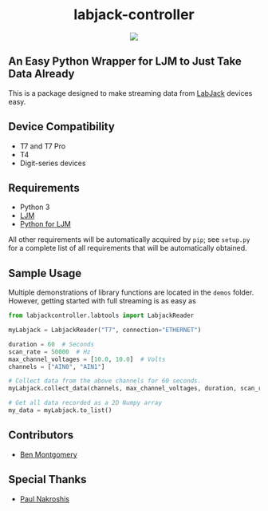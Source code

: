 <h1 align="center">labjack-controller</h1>
<p style="text-align:center"><img src=https://labjack.com/sites/default/files/styles/slideshow/public/T7-Pro_engineering_sshow.jpg?itok=82O0k1DV/></p>

## An Easy Python Wrapper for LJM to Just Take Data Already

This is a package designed to make streaming data from [LabJack](https://labjack.com/) devices easy.

## Device Compatibility

+ T7 and T7 Pro
+ T4
+ Digit-series devices

## Requirements

+ Python 3
+ [LJM](https://labjack.com/support/software/installers/ljm)
+ [Python for LJM](https://labjack.com/support/software/installers/ljm)

All other requirements will be automatically acquired by `pip`; see `setup.py` for a complete list of all requirements that will be automatically obtained.

## Sample Usage

Multiple demonstrations of library functions are located in the `demos` folder. However, getting started with full streaming is as easy as

```python
from labjackcontroller.labtools import LabjackReader

myLabjack = LabjackReader("T7", connection="ETHERNET")

duration = 60  # Seconds
scan_rate = 50000  # Hz
max_channel_voltages = [10.0, 10.0]  # Volts
channels = ["AIN0", "AIN1"]

# Collect data from the above channels for 60 seconds.
myLabjack.collect_data(channels, max_channel_voltages, duration, scan_rate)

# Get all data recorded as a 2D Numpy array
my_data = myLabjack.to_list()
```

## Contributors

+ [Ben Montgomery](https://github.com/Nyctanthous)

## Special Thanks

+ [Paul Nakroshis](https://github.com/paulnakroshis)
